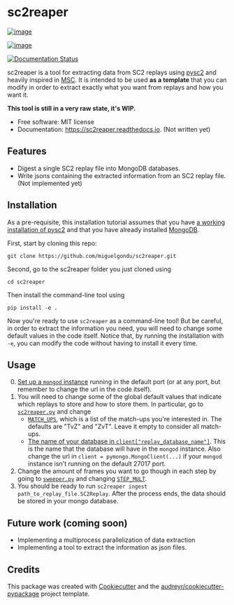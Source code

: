 sc2reaper
==========

[![image](https://img.shields.io/pypi/v/sc2reaper.svg)](https://pypi.python.org/pypi/sc2reaper)

[![image](https://img.shields.io/travis/miguelgondu/sc2reaper.svg)](https://travis-ci.org/miguelgondu/sc2reaper)

[![Documentation Status](https://readthedocs.org/projects/sc2reaper/badge/?version=latest)](https://sc2reaper.readthedocs.io/en/latest/?badge=latest)

sc2reaper is a tool for extracting data from SC2 replays using [pysc2](https://github.com/deepmind/pysc2) and heavily inspired in [MSC](https://github.com/wuhuikai/MSC). It is intended to be used **as a template** that you can modify in order to extract exactly what you want from replays and how you want it.

**This tool is still in a very raw state, it's WIP.**

-   Free software: MIT license
-   Documentation: <https://sc2reaper.readthedocs.io>. (Not written yet)

Features
--------

-   Digest a single SC2 replay file into MongoDB databases.
- 	Write jsons containing the extracted information from an SC2 replay file. (Not implemented yet)

Installation
------------

As a pre-requisite, this installation tutorial assumes that you have [a working installation of pysc2](https://github.com/deepmind/pysc2#quick-start-guide) and that you have already installed [MongoDB](https://docs.mongodb.com/manual/installation/).

First, start by cloning this repo:

```
git clone https://github.com/miguelgondu/sc2reaper.git
```

Second, go to the sc2reaper folder you just cloned using

```
cd sc2reaper
```

Then install the command-line tool using

```
pip install -e .
```

Now you're ready to use `sc2reaper` as a command-line tool! But be careful, in order to extract the information you need, you will need to change some default values in the code itself. Notice that, by running the installation with `-e`, you can modify the code without having to install it every time.

Usage
-----

0. [Set up a `mongod` instance](https://docs.mongodb.com/manual/tutorial/install-mongodb-enterprise-on-ubuntu/#start-mongodb) running in the default port (or at any port, but remember to change the url in the code itself).
1. You will need to change some of the global default values that indicate which replays to store and how to store them. In particular, go to [`sc2reaper.py`](https://github.com/miguelgondu/sc2reaper/blob/master/sc2reaper/sc2reaper.py) and change
	-	[`MATCH_UPS`](https://github.com/miguelgondu/sc2reaper/blob/1a67e39d5ca43080edfc1ba0122c7338d435d2a4/sc2reaper/sc2reaper.py#L8), which is a list of the match-ups you're interested in. The defaults are "TvZ" and "ZvT". Leave it empty to consider all match-ups.
	- 	[The name of your database in `client["replay_database_name"]`](https://github.com/miguelgondu/sc2reaper/blob/1a67e39d5ca43080edfc1ba0122c7338d435d2a4/sc2reaper/sc2reaper.py#L49). This is the name that the database will have in the `mongod` instance. Also change the url in `client = pymongo.MongoClient(...)` if your `mongod` instance isn't running on the default 27017 port.
2. Change the amount of frames you want to go though in each step by going to [`sweeper.py`](https://github.com/miguelgondu/sc2reaper/blob/master/sc2reaper/sweeper.py) and changing [`STEP_MULT`](https://github.com/miguelgondu/sc2reaper/blob/1a67e39d5ca43080edfc1ba0122c7338d435d2a4/sc2reaper/sweeper.py#L13).
3. You should be ready to run `sc2reaper ingest path_to_replay_file.SC2Replay`. After the process ends, the data should be stored in your mongo database.

Future work (coming soon)
-------------------------

- Implementing a multiprocess parallelization of data extraction
- Implementing a tool to extract the information as json files.


Credits
-------

This package was created with
[Cookiecutter](https://github.com/audreyr/cookiecutter) and the
[audreyr/cookiecutter-pypackage](https://github.com/audreyr/cookiecutter-pypackage)
project template.
